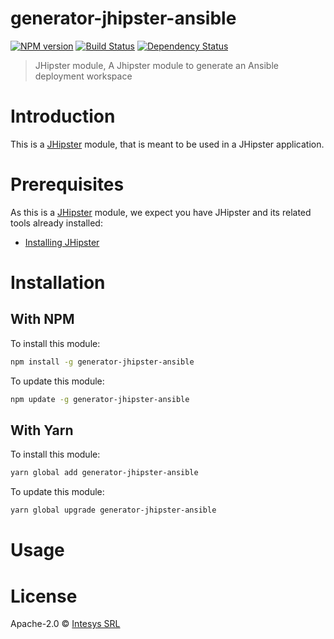 # generator-jhipster-ansible

[![NPM version][npm-image]][npm-url] [![Build Status][github-actions-image]][github-actions-url] [![Dependency Status][daviddm-image]][daviddm-url]

> JHipster module, A Jhipster module to generate an Ansible deployment workspace

# Introduction

This is a [JHipster](https://www.jhipster.tech/) module, that is meant to be used in a JHipster application.

# Prerequisites

As this is a [JHipster](https://www.jhipster.tech/) module, we expect you have JHipster and its related tools already installed:

- [Installing JHipster](https://www.jhipster.tech/installation/)

# Installation

## With NPM

To install this module:

```bash
npm install -g generator-jhipster-ansible
```

To update this module:

```bash
npm update -g generator-jhipster-ansible
```

## With Yarn

To install this module:

```bash
yarn global add generator-jhipster-ansible
```

To update this module:

```bash
yarn global upgrade generator-jhipster-ansible
```

# Usage

# License

Apache-2.0 © [Intesys SRL](https://www.intesys.it)

[npm-image]: https://img.shields.io/npm/v/generator-jhipster-ansible.svg
[npm-url]: https://npmjs.org/package/generator-jhipster-ansible
[github-actions-image]: https://github.com/intesys/generator-jhipster-ansible/workflows/Build/badge.svg
[github-actions-url]: https://github.com/intesys/generator-jhipster-ansible/actions
[daviddm-image]: https://david-dm.org/intesys/generator-jhipster-ansible.svg?theme=shields.io
[daviddm-url]: https://david-dm.org/intesys/generator-jhipster-ansible
